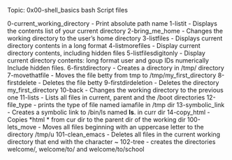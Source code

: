 Topic: 0x00-shell_basics
bash Script files

0-current_working_directory - Print absolute path name 
1-listit - Displays the contents list of your current directory
2-bring_me_home - Changes the working directory to the user’s home directory
3-listfiles - Displays current directory contents in a long format
4-listmorefiles - Display current directory contents, including hidden files
5-listfilesdigitonly - Display current directory contents: long format
					user and goup IDs numerically
					Include hidden files.
6-firstdirectory - Creates a directory in /tmp/ directory
7-movethatfile - Moves the file betty from tmp to /tmp/my_first_directory
8-firstdelete - Deletes the file betty
9-firstdirdeletion - Deletes the directory my_first_directory
10-back - Changes the working directory to the previous one
11-lists - Lists all files in current, parent and the /boot directories
12-file_type - prints the type of file named iamafile in /tmp dir
13-symbolic_link - Creates a symbolic link to /bin/ls named __ls__. in curr dir
14-copy_html - Copies *html * from cur dir to the parent dir of the working dir
100-lets_move - Moves all files beginning with an uppercase letter to the directory /tmp/u
101-clean_emacs - Deletes all files in the current working directory that end with the character ~
102-tree - creates the directories welcome/, welcome/to/ and welcome/to/school 

